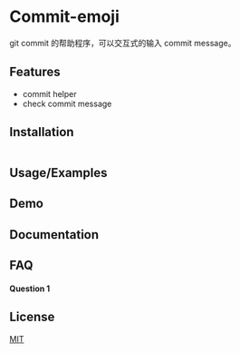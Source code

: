 # Commit-emoji

git commit 的帮助程序，可以交互式的输入 commit message。


## Features

- commit helper
- check commit message

## Installation

```bash
```

## Usage/Examples


## Demo


## Documentation


## FAQ

#### Question 1

## License

[MIT](https://choosealicense.com/licenses/mit/)


